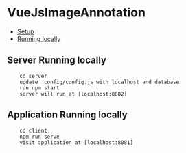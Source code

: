 # VueJsImageAnnotation
 
* [Setup](#setup)
* [Running locally](#running-locally)

## Server Running locally 
        cd server
        update  config/config.js with localhost and database
        run npm start
        server will run at [localhost:8082]

## Application Running locally 

        cd client
        npm run serve
        visit application at [localhost:8081]



